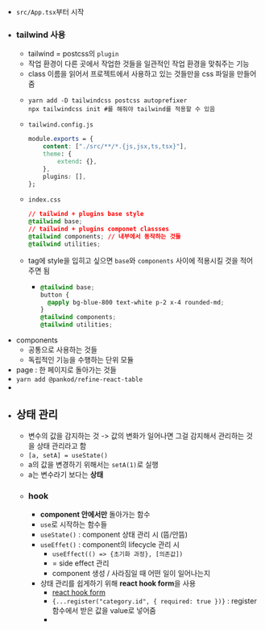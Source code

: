 - `src/App.tsx`부터 시작
- ### tailwind 사용
	- tailwind = postcss의 `plugin`
	- 작업 환경이 다른 곳에서 작업한 것들을 일관적인 작업 환경을 맞춰주는 기능
	- class 이름을 읽어서 프로젝트에서 사용하고 있는 것들만을 css 파일을 만들어줌
	- ```shell
	  yarn add -D tailwindcss postcss autoprefixer
	  npx tailwindcss init #를 해줘야 tailwind를 적용할 수 있음
	  ```
	- `tailwind.config.js`
	  ```css
	  module.exports = {
	      content: ["./src/**/*.{js,jsx,ts,tsx}"],
	      theme: {
	          extend: {},
	      },
	      plugins: [],
	  };
	  ```
	- `index.css`
	  ```css
	  // tailwind + plugins base style
	  @tailwind base;
	  // tailwind + plugins componet classses
	  @tailwind components; // 내부에서 동작하는 것들
	  @tailwind utilities; 
	  ```
	- tag에 style을 입히고 싶으면 `base`와 `components` 사이에 적용시킬 것을 적어주면 됨
		- ```css
		  @tailwind base;
		  button {
		  	@apply bg-blue-800 text-white p-2 x-4 rounded-md;
		  }
		  @tailwind components; 
		  @tailwind utilities; 
		  ```
- components
	- 공통으로 사용하는 것들
	- 독립적인 기능을 수행하는 단위 모듈
- page : 한 페이지로 돌아가는 것들
- `yarn add @pankod/refine-react-table`
-
- ## 상태 관리
	- 변수의 값을 감지하는 것 -> 값의 변화가 일어나면 그걸 감지해서 관리하는 것을 상태 관리라고 함
	- `[a, setA] = useState()`
	- a의 값을 변경하기 위해서는 `setA(1)`로 실행
	- a는 변수라기 보다는 **상태**
	- ### hook
		- **component 안에서만** 돌아가는 함수
		- `use`로 시작하는 함수들
		- `useState()` : component 상태 관리 시 (뜸/안뜸)
		- `useEffet()` : component의 lifecycle 관리 시
			- `useEffect(() => {초기화 과정}, [의존값])`
			- = side effect 관리
			- component 생성 / 사라짐일 때 어떤 일이 일어나는지
		- 상태 관리를 쉽게하기 위해 **react hook form**을 사용
			- [react hook form](https://codesandbox.io/s/9ltw0)
			- `{...register("category.id", { required: true })}` : register 함수에서 받은 값을 value로 넣어줌
			-